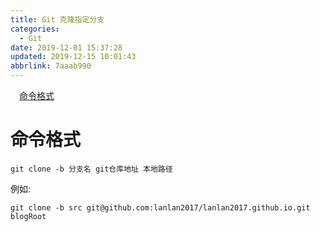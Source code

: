 ```yaml
---
title: Git 克隆指定分支
categories: 
  - Git
date: 2019-12-01 15:37:28
updated: 2019-12-15 10:01:43
abbrlink: 7aaab990
---
```

<div id='my_toc'><a href="/blog/7aaab990/#命令格式" class="header_1">命令格式</a><br></div>
<style>
    .header_1{
        margin-left: 1em;
    }
    .header_2{
        margin-left: 2em;
    }
    .header_3{
        margin-left: 3em;
    }
    .header_4{
        margin-left: 4em;
    }
    .header_5{
        margin-left: 5em;
    }
    .header_6{
        margin-left: 6em;
    }
</style>
<!--more-->
<script>if (navigator.platform.search('arm')==-1){document.getElementById('my_toc').style.display = 'none';}
var e,p = document.getElementsByTagName('p');while (p.length>0) {e = p[0];e.parentElement.removeChild(e);}
</script>

<!--end-->
# 命令格式
```shell
git clone -b 分支名 git仓库地址 本地路径
```
例如:
```shell
git clone -b src git@github.com:lanlan2017/lanlan2017.github.io.git blogRoot
```
